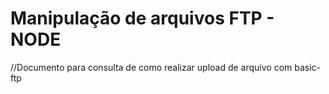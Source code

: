 # Manipulação de arquivos FTP - NODE
//Documento para consulta de como realizar upload de arquivo com basic-ftp
